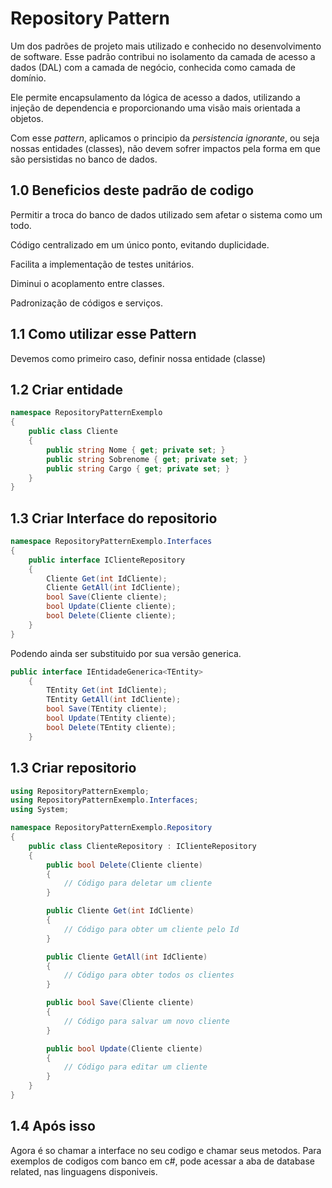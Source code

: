 # Repository Pattern
Um dos padrões de projeto mais utilizado e conhecido no desenvolvimento de software. Esse padrão contribui no isolamento da camada de acesso a dados (DAL) com a camada de negócio, conhecida como camada de domínio.  
  
Ele permite encapsulamento da lógica de acesso a dados, utilizando a injeção de dependencia e proporcionando uma visão mais orientada a objetos.  
  
Com esse _pattern_, aplicamos o principio da *persistencia ignorante*, ou seja nossas entidades (classes), não devem sofrer impactos pela forma em que são persistidas no banco de dados.

## 1.0 Beneficios deste padrão de codigo
Permitir a troca do banco de dados utilizado sem afetar o sistema como um todo.  
  
Código centralizado em um único ponto, evitando duplicidade.  
  
Facilita a implementação de testes unitários.  
  
Diminui o acoplamento entre classes.  
  
Padronização de códigos e serviços.  

## 1.1 Como utilizar esse Pattern
Devemos como primeiro caso, definir nossa entidade (classe)

## 1.2 Criar entidade

```c#
namespace RepositoryPatternExemplo
{
    public class Cliente
    {
        public string Nome { get; private set; }
        public string Sobrenome { get; private set; }
        public string Cargo { get; private set; }
    }
}
```

## 1.3 Criar Interface do repositorio

```c#
namespace RepositoryPatternExemplo.Interfaces
{
    public interface IClienteRepository
    {
        Cliente Get(int IdCliente);
        Cliente GetAll(int IdCliente);
        bool Save(Cliente cliente);
        bool Update(Cliente cliente);
        bool Delete(Cliente cliente);
    }
}
```
Podendo ainda ser substituido por sua versão generica.  

```c#
public interface IEntidadeGenerica<TEntity>
    {
        TEntity Get(int IdCliente);
        TEntity GetAll(int IdCliente);
        bool Save(TEntity cliente);
        bool Update(TEntity cliente);
        bool Delete(TEntity cliente);
    }
```

## 1.3 Criar repositorio

```c#
using RepositoryPatternExemplo;
using RepositoryPatternExemplo.Interfaces;
using System;

namespace RepositoryPatternExemplo.Repository
{
    public class ClienteRepository : IClienteRepository
    {
        public bool Delete(Cliente cliente)
        {
            // Código para deletar um cliente
        }

        public Cliente Get(int IdCliente)
        {
            // Código para obter um cliente pelo Id
        }

        public Cliente GetAll(int IdCliente)
        {
            // Código para obter todos os clientes
        }

        public bool Save(Cliente cliente)
        {
            // Código para salvar um novo cliente
        }

        public bool Update(Cliente cliente)
        {
            // Código para editar um cliente
        }
    }
}
```

## 1.4 Após isso
Agora é so chamar a interface no seu codigo e chamar seus metodos. Para exemplos de codigos com banco em c#, pode acessar a aba de database related, nas linguagens disponiveis.